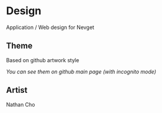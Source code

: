 # Design
Application / Web design for Nevget

## Theme
Based on github artwork style

*You can see them on github main page (with incognito mode)*

## Artist
Nathan Cho
